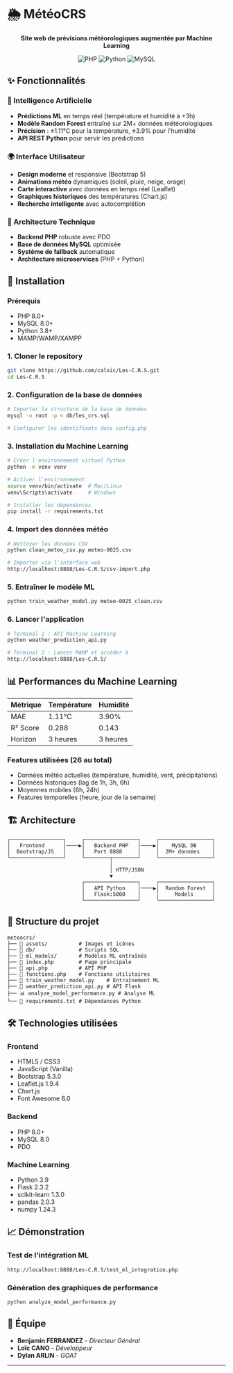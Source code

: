 # 🌦️ MétéoCRS

<p align="center">
  <strong>Site web de prévisions météorologiques augmentée par Machine Learning</strong>
</p>

<p align="center">
  <img src="https://img.shields.io/badge/PHP-8.0+-777BB4?style=for-the-badge&logo=php&logoColor=white" alt="PHP"/>
  <img src="https://img.shields.io/badge/Python-3.9+-3776AB?style=for-the-badge&logo=python&logoColor=white" alt="Python"/>
  <img src="https://img.shields.io/badge/MySQL-8.0-4479A1?style=for-the-badge&logo=mysql&logoColor=white" alt="MySQL"/>
</p>

## ✨ Fonctionnalités

### 🤖 Intelligence Artificielle
- **Prédictions ML** en temps réel (température et humidité à +3h)
- **Modèle Random Forest** entraîné sur 2M+ données météorologiques
- **Précision** : ±1.11°C pour la température, ±3.9% pour l'humidité
- **API REST Python** pour servir les prédictions

### 🌍 Interface Utilisateur
- **Design moderne** et responsive (Bootstrap 5)
- **Animations météo** dynamiques (soleil, pluie, neige, orage)
- **Carte interactive** avec données en temps réel (Leaflet)
- **Graphiques historiques** des températures (Chart.js)
- **Recherche intelligente** avec autocomplétion

### 🔧 Architecture Technique
- **Backend PHP** robuste avec PDO
- **Base de données MySQL** optimisée
- **Système de fallback** automatique
- **Architecture microservices** (PHP + Python)

## 🚀 Installation

### Prérequis
- PHP 8.0+
- MySQL 8.0+
- Python 3.8+
- MAMP/WAMP/XAMPP

### 1. Cloner le repository
```bash
git clone https://github.com/caloic/Les-C.R.S.git
cd Les-C.R.S
```

### 2. Configuration de la base de données
```bash
# Importer la structure de la base de données
mysql -u root -p < db/les_crs.sql

# Configurer les identifiants dans config.php
```

### 3. Installation du Machine Learning
```bash
# Créer l'environnement virtuel Python
python -m venv venv

# Activer l'environnement
source venv/bin/activate  # Mac/Linux
venv\Scripts\activate     # Windows

# Installer les dépendances
pip install -r requirements.txt
```

### 4. Import des données météo
```bash
# Nettoyer les données CSV
python clean_meteo_csv.py meteo-0025.csv

# Importer via l'interface web
http://localhost:8888/Les-C.R.S/csv-import.php
```

### 5. Entraîner le modèle ML
```bash
python train_weather_model.py meteo-0025_clean.csv
```

### 6. Lancer l'application
```bash
# Terminal 1 : API Machine Learning
python weather_prediction_api.py

# Terminal 2 : Lancer MAMP et accéder à
http://localhost:8888/Les-C.R.S/
```

## 📊 Performances du Machine Learning

| Métrique | Température | Humidité |
|----------|-------------|----------|
| MAE | 1.11°C | 3.90% |
| R² Score | 0.288 | 0.143 |
| Horizon | 3 heures | 3 heures |

### Features utilisées (26 au total)
- Données météo actuelles (température, humidité, vent, précipitations)
- Données historiques (lag de 1h, 3h, 6h)
- Moyennes mobiles (6h, 24h)
- Features temporelles (heure, jour de la semaine)

## 🏗️ Architecture

```
┌─────────────────┐     ┌─────────────────┐     ┌─────────────────┐
│   Frontend      │────▶│   Backend PHP   │────▶│    MySQL DB     │
│  Bootstrap/JS   │     │   Port 8888     │     │  2M+ données    │
└─────────────────┘     └────────┬────────┘     └─────────────────┘
                                 │
                                 │ HTTP/JSON
                                 ▼
                        ┌─────────────────┐     ┌─────────────────┐
                        │   API Python    │────▶│  Random Forest  │
                        │   Flask:5000    │     │     Models      │
                        └─────────────────┘     └─────────────────┘
```

## 📁 Structure du projet

```
meteocrs/
├── 📁 assets/          # Images et icônes
├── 📁 db/              # Scripts SQL
├── 📁 ml_models/       # Modèles ML entraînés
├── 📄 index.php        # Page principale
├── 📄 api.php          # API PHP
├── 📄 functions.php    # Fonctions utilitaires
├── 🐍 train_weather_model.py    # Entraînement ML
├── 🐍 weather_prediction_api.py # API Flask
├── 📊 analyze_model_performance.py # Analyse ML
└── 📝 requirements.txt # Dépendances Python
```

## 🛠️ Technologies utilisées

### Frontend
- HTML5 / CSS3
- JavaScript (Vanilla)
- Bootstrap 5.3.0
- Leaflet.js 1.9.4
- Chart.js
- Font Awesome 6.0

### Backend
- PHP 8.0+
- MySQL 8.0
- PDO

### Machine Learning
- Python 3.9
- Flask 2.3.2
- scikit-learn 1.3.0
- pandas 2.0.3
- numpy 1.24.3

## 📈 Démonstration

### Test de l'intégration ML
```bash
http://localhost:8888/Les-C.R.S/test_ml_integration.php
```

### Génération des graphiques de performance
```bash
python analyze_model_performance.py
```

## 👥 Équipe

- **Benjamin FERRANDEZ** - *Directeur Général*
- **Loïc CANO** - *Développeur*
- **Dylan ARLIN** - *GOAT*
---